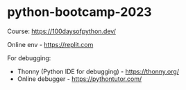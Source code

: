 # python-bootcamp-2023
Course: https://100daysofpython.dev/

Online env - https://replit.com

For debugging:
- Thonny (Python IDE for debugging) - https://thonny.org/ 
- Online debugger - https://pythontutor.com/
